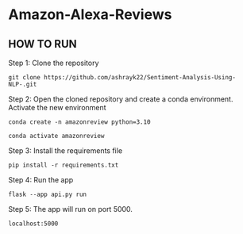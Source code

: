 # Amazon-Alexa-Reviews

## HOW TO RUN

Step 1: Clone the repository
```
git clone https://github.com/ashrayk22/Sentiment-Analysis-Using-NLP-.git

```

Step 2: Open the cloned repository and create a conda environment. Activate the new environment
```
conda create -n amazonreview python=3.10
```
```
conda activate amazonreview
```

Step 3: Install the requirements file
```
pip install -r requirements.txt
```

Step 4: Run the app
```
flask --app api.py run
```

Step 5: The app will run on port 5000. 
```
localhost:5000
